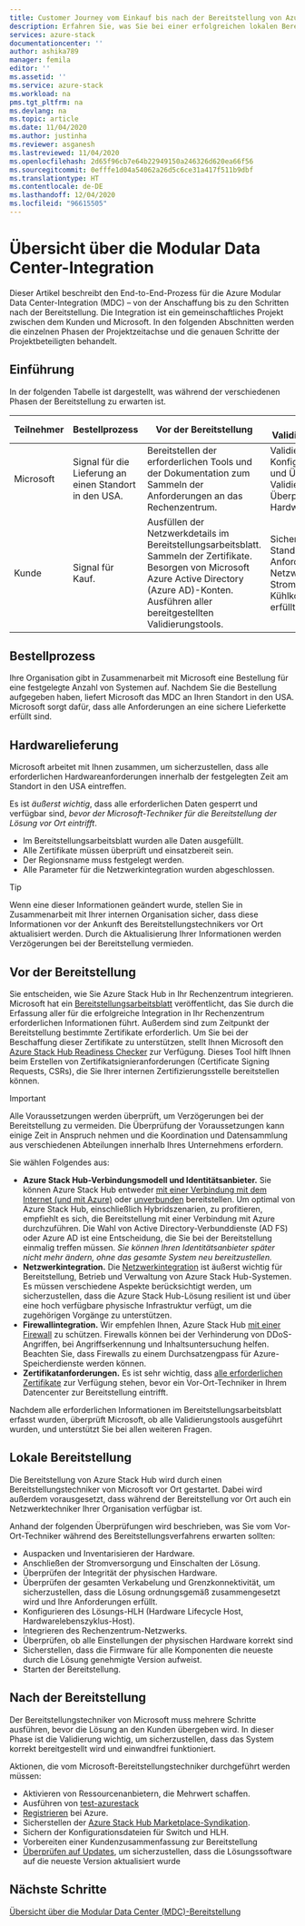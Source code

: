 ```yaml
---
title: Customer Journey vom Einkauf bis nach der Bereitstellung von Azure Stack Hub | Microsoft-Dokumentation
description: Erfahren Sie, was Sie bei einer erfolgreichen lokalen Bereitstellung eines Azure Modular Data Center (MDC) erwarten können – von der Planung bis zu den Aktionen nach der Bereitstellung.
services: azure-stack
documentationcenter: ''
author: ashika789
manager: femila
editor: ''
ms.assetid: ''
ms.service: azure-stack
ms.workload: na
pms.tgt_pltfrm: na
ms.devlang: na
ms.topic: article
ms.date: 11/04/2020
ms.author: justinha
ms.reviewer: asganesh
ms.lastreviewed: 11/04/2020
ms.openlocfilehash: 2d65f96cb7e64b22949150a246326d620ea66f56
ms.sourcegitcommit: 0efffe1d04a54062a26d5c6ce31a417f511b9dbf
ms.translationtype: HT
ms.contentlocale: de-DE
ms.lasthandoff: 12/04/2020
ms.locfileid: "96615505"
---
```

# <a name="modular-datacenter-integration-overview"></a>Übersicht über die Modular Data Center-Integration

Dieser Artikel beschreibt den End-to-End-Prozess für die Azure Modular Data Center-Integration (MDC) – von der Anschaffung bis zu den Schritten nach der Bereitstellung. Die Integration ist ein gemeinschaftliches Projekt zwischen dem Kunden und Microsoft. In den folgenden Abschnitten werden die einzelnen Phasen der Projektzeitachse und die genauen Schritte der Projektbeteiligten behandelt.

## <a name="introduction"></a>Einführung

In der folgenden Tabelle ist dargestellt, was während der verschiedenen Phasen der Bereitstellung zu erwarten ist.

| Teilnehmer |Bestellprozess |Vor der Bereitstellung |Integration, Validierung, Transport |Lokale Bereitstellung |Nach der Bereitstellung |
|---|---------------|---------------|-----------------------------------|--------------------|----------------|
|Microsoft  | Signal für die Lieferung an einen Standort in den USA.    |Bereitstellen der erforderlichen Tools und der Dokumentation zum Sammeln der Anforderungen an das Rechenzentrum. |Validierung der Konfigurationsartefakte und Überprüfung der Validierungsergebnisse.<br>Überprüfung der Hardwarelieferung.    |Rack und Stack.<br>Netzwerkintegration.<br>Azure Stack Hub-Bereitstellung.<br>Übergabe an den Kunden.    |Registrierung und Azure Stack Hub Marketplace-Syndikation.|
|Kunde   |Signal für Kauf.   |Ausfüllen der Netzwerkdetails im Bereitstellungsarbeitsblatt.<br>Sammeln der Zertifikate.<br>Besorgen von Microsoft Azure Active Directory (Azure AD)-Konten.<br>Ausführen aller bereitgestellten Validierungstools.   |Sicherstellen, dass der Standort alle Anforderungen an Netzwerk, Stromversorgung und Kühlkomponenten erfüllt.   |Vorbereitung mit Konfigurationsartefakten für die Bereitstellung.<br>Sicherstellen der Verfügbarkeit des Netzwerktechnikers beim Kunden.   |     |


## <a name="order-process"></a>Bestellprozess

Ihre Organisation gibt in Zusammenarbeit mit Microsoft eine Bestellung für eine festgelegte Anzahl von Systemen auf. Nachdem Sie die Bestellung aufgegeben haben, liefert Microsoft das MDC an Ihren Standort in den USA. Microsoft sorgt dafür, dass alle Anforderungen an eine sichere Lieferkette erfüllt sind.

## <a name="hardware-delivery"></a>Hardwarelieferung

Microsoft arbeitet mit Ihnen zusammen, um sicherzustellen, dass alle erforderlichen Hardwareanforderungen innerhalb der festgelegten Zeit am Standort in den USA eintreffen.

Es ist *äußerst wichtig*, dass alle erforderlichen Daten gesperrt und verfügbar sind, *bevor der Microsoft-Techniker für die Bereitstellung der Lösung vor Ort eintrifft*.

- Im Bereitstellungsarbeitsblatt wurden alle Daten ausgefüllt.
- Alle Zertifikate müssen überprüft und einsatzbereit sein.
- Der Regionsname muss festgelegt werden.
- Alle Parameter für die Netzwerkintegration wurden abgeschlossen.

>[!Tip]
>Wenn eine dieser Informationen geändert wurde, stellen Sie in Zusammenarbeit mit Ihrer internen Organisation sicher, dass diese Informationen vor der Ankunft des Bereitstellungstechnikers vor Ort aktualisiert werden. Durch die Aktualisierung Ihrer Informationen werden Verzögerungen bei der Bereitstellung vermieden.

## <a name="predeployment"></a>Vor der Bereitstellung

Sie entscheiden, wie Sie Azure Stack Hub in Ihr Rechenzentrum integrieren. Microsoft hat ein [Bereitstellungsarbeitsblatt](../operator/azure-stack-deployment-worksheet.md) veröffentlicht, das Sie durch die Erfassung aller für die erfolgreiche Integration in Ihr Rechenzentrum erforderlichen Informationen führt. Außerdem sind zum Zeitpunkt der Bereitstellung bestimmte Zertifikate erforderlich. Um Sie bei der Beschaffung dieser Zertifikate zu unterstützen, stellt Ihnen Microsoft den [Azure Stack Hub Readiness Checker](../operator/azure-stack-validation-report.md) zur Verfügung. Dieses Tool hilft Ihnen beim Erstellen von Zertifikatsignieranforderungen (Certificate Signing Requests, CSRs), die Sie Ihrer internen Zertifizierungsstelle bereitstellen können.

>[!Important]
>Alle Voraussetzungen werden überprüft, um Verzögerungen bei der Bereitstellung zu vermeiden. Die Überprüfung der Voraussetzungen kann einige Zeit in Anspruch nehmen und die Koordination und Datensammlung aus verschiedenen Abteilungen innerhalb Ihres Unternehmens erfordern.

Sie wählen Folgendes aus:

- **Azure Stack Hub-Verbindungsmodell und Identitätsanbieter.** Sie können Azure Stack Hub entweder [mit einer Verbindung mit dem Internet (und mit Azure)](../operator/azure-stack-connected-deployment.md) oder [unverbunden](../operator/azure-stack-disconnected-deployment.md) bereitstellen. Um optimal von Azure Stack Hub, einschließlich Hybridszenarien, zu profitieren, empfiehlt es sich, die Bereitstellung mit einer Verbindung mit Azure durchzuführen. Die Wahl von Active Directory-Verbunddienste (AD FS) oder Azure AD ist eine Entscheidung, die Sie bei der Bereitstellung einmalig treffen müssen. *Sie können Ihren Identitätsanbieter später nicht mehr ändern, ohne das gesamte System neu bereitzustellen.*
- **Netzwerkintegration.** Die [Netzwerkintegration](../operator/azure-stack-network.md) ist äußerst wichtig für Bereitstellung, Betrieb und Verwaltung von Azure Stack Hub-Systemen. Es müssen verschiedene Aspekte berücksichtigt werden, um sicherzustellen, dass die Azure Stack Hub-Lösung resilient ist und über eine hoch verfügbare physische Infrastruktur verfügt, um die zugehörigen Vorgänge zu unterstützen.
- **Firewallintegration.** Wir empfehlen Ihnen, Azure Stack Hub [mit einer Firewall](../operator/azure-stack-firewall.md) zu schützen. Firewalls können bei der Verhinderung von DDoS-Angriffen, bei Angriffserkennung und Inhaltsuntersuchung helfen. Beachten Sie, dass Firewalls zu einem Durchsatzengpass für Azure-Speicherdienste werden können.
- **Zertifikatanforderungen.** Es ist sehr wichtig, dass [alle erforderlichen Zertifikate](../operator/azure-stack-pki-certs.md) zur Verfügung stehen, bevor ein Vor-Ort-Techniker in Ihrem Datencenter zur Bereitstellung eintrifft.

Nachdem alle erforderlichen Informationen im Bereitstellungsarbeitsblatt erfasst wurden, überprüft Microsoft, ob alle Validierungstools ausgeführt wurden, und unterstützt Sie bei allen weiteren Fragen.

## <a name="onsite-deployment"></a>Lokale Bereitstellung

Die Bereitstellung von Azure Stack Hub wird durch einen Bereitstellungstechniker von Microsoft vor Ort gestartet. Dabei wird außerdem vorausgesetzt, dass während der Bereitstellung vor Ort auch ein Netzwerktechniker Ihrer Organisation verfügbar ist.

Anhand der folgenden Überprüfungen wird beschrieben, was Sie vom Vor-Ort-Techniker während des Bereitstellungsverfahrens erwarten sollten:

- Auspacken und Inventarisieren der Hardware.
- Anschließen der Stromversorgung und Einschalten der Lösung.
- Überprüfen der Integrität der physischen Hardware.
- Überprüfen der gesamten Verkabelung und Grenzkonnektivität, um sicherzustellen, dass die Lösung ordnungsgemäß zusammengesetzt wird und Ihre Anforderungen erfüllt.
- Konfigurieren des Lösungs-HLH (Hardware Lifecycle Host, Hardwarelebenszyklus-Host).
- Integrieren des Rechenzentrum-Netzwerks.
- Überprüfen, ob alle Einstellungen der physischen Hardware korrekt sind
- Sicherstellen, dass die Firmware für alle Komponenten die neueste durch die Lösung genehmigte Version aufweist.
- Starten der Bereitstellung.

## <a name="post-deployment"></a>Nach der Bereitstellung

Der Bereitstellungstechniker von Microsoft muss mehrere Schritte ausführen, bevor die Lösung an den Kunden übergeben wird. In dieser Phase ist die Validierung wichtig, um sicherzustellen, dass das System korrekt bereitgestellt wird und einwandfrei funktioniert.

Aktionen, die vom Microsoft-Bereitstellungstechniker durchgeführt werden müssen:

- Aktivieren von Ressourcenanbietern, die Mehrwert schaffen.
- Ausführen von [test-azurestack](../operator/azure-stack-diagnostic-test.md)
- [Registrieren](../operator/azure-stack-registration-role.md) bei Azure.
- Sicherstellen der [Azure Stack Hub Marketplace-Syndikation](../operator/azure-stack-marketplace.md).
- Sichern der Konfigurationsdateien für Switch und HLH.
- Vorbereiten einer Kundenzusammenfassung zur Bereitstellung
- [Überprüfen auf Updates](../operator/azure-stack-updates.md), um sicherzustellen, dass die Lösungssoftware auf die neueste Version aktualisiert wurde

## <a name="next-steps"></a>Nächste Schritte

[Übersicht über die Modular Data Center (MDC)-Bereitstellung](deployment-overview.md)

